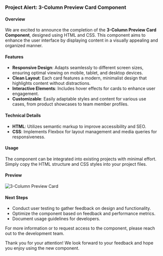 ### Project Alert: 3-Column Preview Card Component

#### Overview
We are excited to announce the completion of the **3-Column Preview Card Component**, designed using HTML and CSS. This component aims to enhance the user interface by displaying content in a visually appealing and organized manner.

#### Features
- **Responsive Design**: Adapts seamlessly to different screen sizes, ensuring optimal viewing on mobile, tablet, and desktop devices.
- **Clean Layout**: Each card features a modern, minimalist design that highlights content without distractions.
- **Interactive Elements**: Includes hover effects for cards to enhance user engagement.
- **Customizable**: Easily adaptable styles and content for various use cases, from product showcases to team member profiles.

#### Technical Details
- **HTML**: Utilizes semantic markup to improve accessibility and SEO.
- **CSS**: Implements Flexbox for layout management and media queries for responsiveness.

#### Usage
The component can be integrated into existing projects with minimal effort. Simply copy the HTML structure and CSS styles into your project files.

#### Preview
![3-Column Preview Card](URL_to_preview_image)

#### Next Steps
- Conduct user testing to gather feedback on design and functionality.
- Optimize the component based on feedback and performance metrics.
- Document usage guidelines for developers.

For more information or to request access to the component, please reach out to the development team.

Thank you for your attention! We look forward to your feedback and hope you enjoy using the new component.
